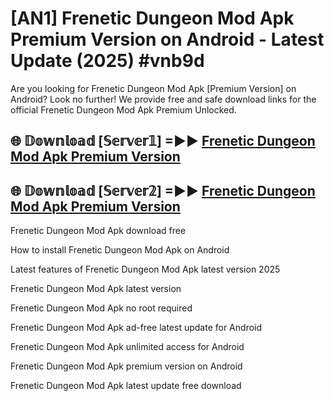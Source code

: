 # [AN1] Frenetic Dungeon Mod Apk Premium Version on Android - Latest Update (2025) #vnb9d

Are you looking for Frenetic Dungeon Mod Apk [Premium Version] on Android? Look no further! We provide free and safe download links for the official Frenetic Dungeon Mod Apk Premium Unlocked.

## 🌐 𝔻𝕠𝕨𝕟𝕝𝕠𝕒𝕕 [𝕊𝕖𝕣𝕧𝕖𝕣𝟙] =►► [Frenetic Dungeon Mod Apk Premium Version](https://aan1.pages.dev?q=Frenetic+Dungeon+Mod+Apk&ref=A1A)

## 🌐 𝔻𝕠𝕨𝕟𝕝𝕠𝕒𝕕 [𝕊𝕖𝕣𝕧𝕖𝕣𝟚] =►► [Frenetic Dungeon Mod Apk Premium Version](https://aan1.pages.dev?q=Frenetic+Dungeon+Mod+Apk&ref=A1A)

Frenetic Dungeon Mod Apk download free

How to install Frenetic Dungeon Mod Apk on Android

Latest features of Frenetic Dungeon Mod Apk latest version 2025

Frenetic Dungeon Mod Apk latest version

Frenetic Dungeon Mod Apk no root required

Frenetic Dungeon Mod Apk ad-free latest update for Android

Frenetic Dungeon Mod Apk unlimited access for Android

Frenetic Dungeon Mod Apk premium version on Android

Frenetic Dungeon Mod Apk latest update free download